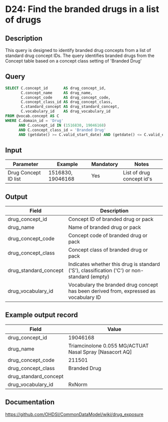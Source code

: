 <!---
Group:drug
Name:D24 Find the branded drugs in a list of drugs
Author:Patrick Ryan
CDM Version: 5.3
-->

# D24: Find the branded drugs in a list of drugs

## Description
This query is designed to identify branded drug concepts from a list of standard drug concept IDs. The query identifies branded drugs from the Concept table based on a concept class setting of 'Branded Drug'

## Query
```sql
SELECT C.concept_id       AS drug_concept_id,
       C.concept_name     AS drug_name,
       C.concept_code     AS drug_concept_code,
       C.concept_class_id AS drug_concept_class,
       C.standard_concept AS drug_standard_concept,
       C.vocabulary_id    AS drug_vocabulary_id
FROM @vocab.concept AS C
WHERE C.domain_id = 'Drug'
      AND C.concept_id IN (1516830, 19046168)
      AND C.concept_class_id = 'Branded Drug'
      AND (getdate() >= C.valid_start_date) AND (getdate() <= C.valid_end_date)
```

## Input

|  Parameter |  Example |  Mandatory |  Notes |
| --- | --- | --- | --- |
|  Drug Concept ID list |  1516830, 19046168 |  Yes | List of drug concept id's |

## Output

|  Field |  Description |
| --- | --- |
|  drug_concept_id |  Concept ID of branded drug or pack |
|  drug_name |  Name of branded drug or pack |
|  drug_concept_code |  Concept code of branded drug or pack |
|  drug_concept_class |  Concept class of branded drug or pack |
|  drug_standard_concept |  Indicates whether this drug is standard ('S'), classification ('C') or non-standard (empty) |
|  drug_vocabulary_id |  Vocabulary the branded drug concept has been derived from, expressed as vocabulary ID |

## Example output record

| Field |  Value |
| --- | --- |
|  drug_concept_id |  19046168 |
|  drug_name |  Triamcinolone 0.055 MG/ACTUAT Nasal Spray [Nasacort AQ] |
|  drug_concept_code |  211501 |
|  drug_concept_class |  Branded Drug |
|  drug_standard_concept |   |
|  drug_vocabulary_id |  RxNorm |

## Documentation
https://github.com/OHDSI/CommonDataModel/wiki/drug_exposure
